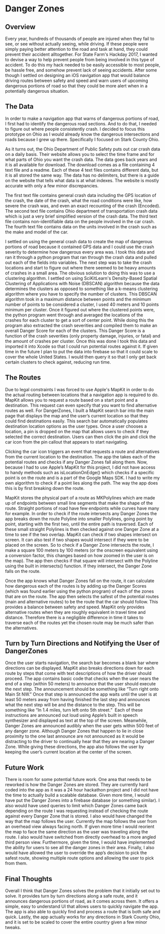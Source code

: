 

# Danger Zones
## Overview
Every year, hundreds of thousands of people are injured when
they fail to see, or see without actually seeing, while driving. If these
people were simply paying better attention to the road and task at hand, they
could prevent their accident alltogether. For State Farm's Hackday 2017, I
wanted to devise a way to help prevent people from being involved in this type
of accident. To do this my hack needed to be easily accessible to most people,
be hassle free, and somehow prevent lack of seeing accidents. After some though
I settled on designing an iOS navigation app that would balance driving routes
between safety and speed and warn users of upcoming dangerous portions of road
so that they could be more alert when in a potentially dangerous situation. 
## The Data
In order to make a navigation app that warns of dangerous
portions of road, I first had to identify the dangerous road sections. And to
do that, I needed to figure out where people consistently crash. I decided to
focus this prototype on Ohio as I would already know the dangerous
intersections and roads because I grew up there. Specifically I focused on
Stark County Ohio. 

As it turns out, the Ohio Department of Public Safety puts
out car crash data on a daily basis. Their website allows you to select the
time frame and for what parts of Ohio you want the crash data. The data goes
back years and it is all available for download. The download comes as a file
containing 4 text file and a readme. Each of these 4 text files contains
different data, but it is all stored the same way. The data has no delimiters,
but there is a guide on the website that tells what data is at what indexes.
The website is mostly accurate with only a few minor discrepancies. 

The first text file contains general crash data including
the GPS location of the crash, the date of the crash, what the road conditions
were like, how severe the crash was, and even an exact recounting of the crash
(Encoded). 
The second text file contains Ohio department of transportation
crash data which is just a very brief simplified version of the crash data. 
The third text file contains non-identifiable data on the
people involved in the car crash. 
The fourth text file contains data on the units involved in
the crash such as the make and model of the car.

I settled on using the general crash data to create the map
of dangerous portions of road because it contained GPS data and I could use the
crash severity to determine how dangerous every area was. I took this data and
ran it through a python program that ran through the crash data and pulled out
each of the fields into variables. The next step was to take the crash
locations and start to figure out where there seemed to be heavy amounts of
crashes in a small area. The obvious solution to doing this was to use a
clustering algorithm. I settled on using SciKitLearn's Density-Based Spatial Clustering of Applications with Noise (DBSCAN) algorithm because the data determines the clusters as opposed to something like a k-means
clustering algorithm where you have to specify the number of clusters. This
DBSCAN algorithm took in a maximum distance between points and the minimum
number of points to be considered a cluster, I used 40 meters and 10 points
minimum per cluster. Once it figured out where the clustered points were, the
python program went through and averaged the locations of the crashes for each
cluster to get a sort of center point. While doing this the program also
extracted the crash severities and compiled them to make an overall Danger
Score for each of the clusters. This Danger Score is a function of the crash
severities (only property damage, injuries, or fatal) and the amount of crashes
per cluster. Once this was done I took this data and imported it into Xcode so
that I could run potential routes against it. If given time in the future I
plan to put the data into firebase so that it could scale to cover the whole
United States. I would then query it so that I only get back certain clusters
to check against, reducing run time.
## The Routes
Due to legal constraints I was forced to use Apple's MapKit
in order to do the actual routing between locations that a navigation app is
required to do. MapKit allows you to request a route based on a start point and
a destination. This request can even specify that you want to find alternative
routes as well. For DangerZones, I built a MapKit search bar into the main page
that displays the map and the user’s current location so that they could find
destinations easily. This search bar automatically populates destination
location options as the user types. Once a user chooses a location, a pin is
dropped on the map that allows users to check if they selected the correct
destination. Users can then click the pin and click the car icon from the pin callout
that appears to start navigating. 

Clicking the car icon triggers an event that requests a route and alternatives from the
current location to the destination. The app the takes each of the potential
routes and checks if any Danger Zones fall along them. Now, because I had to
use Apple’s MapKit for this project, I did not have access to handy methods
such as isLocationOnEdge() which checks if a specific point is on the route and
is a part of the Google Maps SDK. I had to write my own algorithm to check if a
point lies along the path. The way the app does this is by first breaking down
the route.

MapKit stores the physical part of a route as MKPolylines which are made up of
endpoints between small line segments that make the shape of the route. Straight
portions of road have few endpoints while curves have many for example. In
order to check if the route intersects any Danger Zones the app breaks down the
route Polyline into smaller Polylines, going point by point, starting with the
first two, until the entire path is traversed. Each of these small straight
Polylines is then checked against one Danger Zone at a time to see if the two
overlap. MapKit can check if two shapes intersect on screen. It can also test
if two shapes would intersect if they were to be placed on the screen. So to
check if a Danger Zone intersects the route, I make a square 100 meters by 100
meters (or the onscreen equivalent using a conversion factor, this changes
based on how zoomed in the user is on the map). The app then checks if that
square will intersect with the Polyline using the built in intersects()
function. If they intersect, the Danger Zone falls on the route. 

Once the app knows what Danger Zones fall on the route, it can calculate how dangerous
each of the routes is by adding up the Danger Scores (which was found earlier
using the python program) of each of the zones that are on the route. The app
then selects the safest of the potential routes (main and alternative routes)
to be the route that the car should follow. This provides a balance between
safety and speed. MapKit only provides alternative routes when they are roughly
equivalent in travel time and distance. Therefore there is a negligible difference
in time it takes to traverse each of the routes yet the chosen route may be much
safer than the alternatives.
## Turn by Turn Directions and Notifying the User of DangerZones
Once the user starts navigation, the search bar becomes a
blank bar where directions can be displayed. MapKit also breaks directions down
for each route by steps that come with text descriptions of how the driver
should proceed. The app contains basic code that checks when the user nears the
end of a step (within 50 meters) to announce that the user should execute the
next step. The announcement should be something like “Turn right onto Main St
NW.” Once that step is announced the app waits until the user is at least 50
meters away from having finished the last step and announces what the next step
will be and the distance to the step. This will be something like “In 1.4
miles, turn left onto 5th street.”  Each of these instructions are announced out
loud using Apple’s built in speech synthesizer and displayed as text at the top
of the screen. Meanwhile, Danger Zones are announced audibly when the user gets
within 500 feet of any danger zone. Although Danger Zones that happen to lie in
close proximity to the one last announce are not announced as it would be
distracting to the driver to continually hear that they are nearing a Danger
Zone. While giving these directions, the app also follows the user by keeping
the user’s current location at the center of the screen.  
## Future Work
There is room for some potential future work. One area that
needs to be reworked is how the Danger Zones are stored. They are currently
hard coded into the app as it was a 24 hour hackathon project and I did not
have the time to actually build a scalable database. Given more time, I would
have put the Danger Zones into a firebase database (or something similar). I
also would have used queries to limit which Danger Zones came back depending on
the route I was requesting instead of checking the route against every Danger
Zone that is stored. I also would have changed the way that the map follows the
user. Currently the map follows the user from an overhead view always facing
north. If given more time I would reorient the map to face the same direction
as the user was traveling along the route. I also would have switched from
directly overhead to a more angled third person view. Furthermore, given the
time, I would have implemented the ability for users to see all the danger
zones in their area. Finally, I also would have allowed the user to override
the app’s decision to pick the safest route, showing multiple route options and
allowing the user to pick from them. 
## Final Thoughts
Overall I think that Danger Zones solves the problem that it
initially set out to solve. It provides turn by turn directions along a safe
route, and it announces dangerous portions of road, as it comes across them. It
offers a simple, easy to understand UI that allows users to quickly navigate
the app. The app is also able to quickly find and process a route that is both
safe and quick. Lastly, the app actually works for any directions in Stark
County Ohio, and it is set to be scaled to cover the entire country given a few
minor tweaks. 




